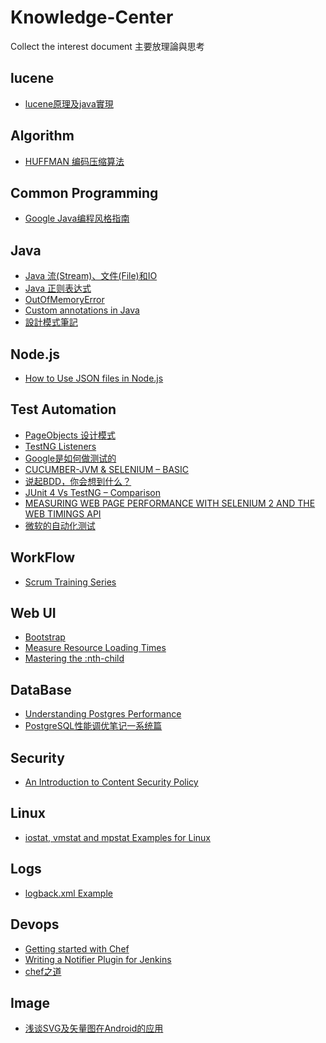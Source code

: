 # Knowledge-Center
Collect the interest document
主要放理論與思考

lucene
------
* [lucene原理及java實現](http://www.itread01.com/articles/1478470531.html)

Algorithm
---------
* [HUFFMAN 编码压缩算法](https://coolshell.cn/articles/7459.html)

Common Programming
------------------
* [Google Java编程风格指南](http://www.hawstein.com/posts/google-java-style.html)

Java
---------
* [Java 流(Stream)、文件(File)和IO](http://www.runoob.com/java/java-files-io.html)
* [Java 正则表达式](wiki.jikexueyuan.com/project/java/regular-expressions.html)
* [OutOfMemoryError](https://eyalsch.wordpress.com/2009/06/17/oome/)
* [Custom annotations in Java](https://softwarecave.org/2014/05/02/custom-annotations-in-java/)
* [設計模式筆記](https://rongli.gitbooks.io/design-pattern/content/index.html)

Node.js
--------
* [How to Use JSON files in Node.js](https://www.codementor.io/codementorteam/how-to-use-json-files-in-node-js-85hndqt32)

Test Automation
---------
* [PageObjects 设计模式](http://www.shenyanchao.cn/blog/2012/10/16/pageobjects-design-pattern/)
* [TestNG Listeners](http://toolsqa.com/selenium-webdriver/testng-listeners/)
* [Google是如何做测试的](http://blog.jobbole.com/15277/)
* [CUCUMBER-JVM & SELENIUM – BASIC](http://www.seleniumframework.com/cucumber-jvm-3/cucumber-jvm-and-selenium/)
* [说起BDD，你会想到什么？](http://insights.thoughtworkers.org/when-we-talk-about-bdd/)
* [JUnit 4 Vs TestNG – Comparison](http://www.mkyong.com/unittest/junit-4-vs-testng-comparison/)
* [MEASURING WEB PAGE PERFORMANCE WITH SELENIUM 2 AND THE WEB TIMINGS API](http://deanhume.com/home/blogpost/measuring-web-page-performance-with-selenium-2-and-the-web-timings-api/56)
* [微软的自动化测试](http://webcache.googleusercontent.com/search?q=cache:vWZQzh6FmQkJ:blog.sina.com.cn/s/blog_6c3748830101bnoq.html+&cd=5&hl=en&ct=clnk&gl=us)

WorkFlow
---------
* [Scrum Training Series](http://scrumtrainingseries.com/)

Web UI
---------
* [Bootstrap](https://getbootstrap.com/docs/3.3/getting-started/)
* [Measure Resource Loading Times](https://developers.google.com/web/tools/chrome-devtools/network-performance/resource-loading#resource-network-timing)
* [Mastering the :nth-child](http://nthmaster.com/)

DataBase
---------
* [Understanding Postgres Performance](http://www.craigkerstiens.com/2012/10/01/understanding-postgres-performance/)
* [PostgreSQL性能调优笔记一系统篇](https://blog.hackroad.com/operations-engineer/linux_server/13167.html)

Security
---------
* [An Introduction to Content Security Policy](https://www.html5rocks.com/en/tutorials/security/content-security-policy/)

Linux
---------
* [iostat, vmstat and mpstat Examples for Linux ](http://www.thegeekstuff.com/2011/07/iostat-vmstat-mpstat-examples/)

Logs
---------
* [logback.xml Example](http://www.mkyong.com/logging/logback-xml-example/)

Devops
---------
* [Getting started with Chef](http://gettingstartedwithchef.com/first-steps-with-chef.html)
* [Writing a Notifier Plugin for Jenkins](http://code.hootsuite.com/how-to-write-a-jenkins-plugin/)
* [chef之道](https://blackanger.gitbooks.io/tao-of-chef/chapter_1_chef/index.html)

Image
---------
* [浅谈SVG及矢量图在Android的应用](https://www.jianshu.com/p/977147b8f3eb)
